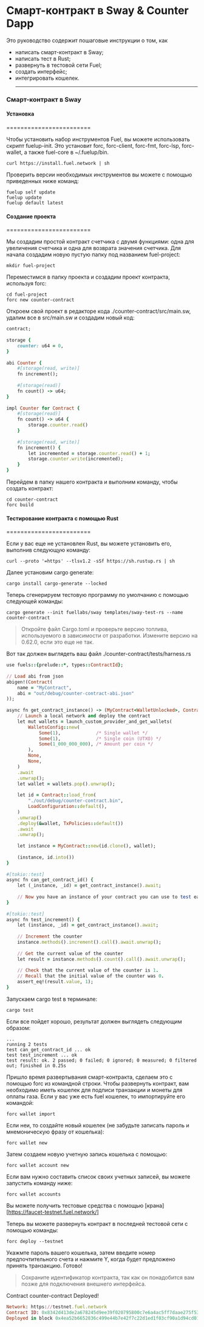 #  Смарт-контракт в Sway & Counter Dapp

Это руководство содержит пошаговые инструкции о том, как
- написать смарт-контракт в Sway;
- написать тест в Rust;
- развернуть в тестовой сети Fuel;
- создать интерфейс;
- интегрировать кошелек.
  ***

### Смарт-контракт в Sway

#### Установка
========================

Чтобы установить набор инструментов Fuel, вы можете использовать скрипт fuelup-init. 
Это установит forc, forc-client, forc-fmt, forc-lsp, forc-wallet, а также fuel-core в ~/.fuelup/bin.

    curl https://install.fuel.network | sh

Проверить версии необходимых инструментов вы можете с помощью приведенных ниже команд:

    fuelup self update
    fuelup update
    fuelup default latest
  
#### Создание проекта
========================

Мы создадим простой контракт счетчика с двумя функциями: одна для увеличения счетчика и одна для возврата значения счетчика.
Для начала создадим новую пустую папку под названием fuel-project:

    mkdir fuel-project

Переместимся в папку проекта и создадим проект контракта, используя forc:

    cd fuel-project
    forc new counter-contract

Откроем свой проект в редакторе кода ./counter-contract/src/main.sw, удалим все в src/main.sw и создадим новый код:

```ruby
contract;
 
storage {
    counter: u64 = 0,
}
 
abi Counter {
    #[storage(read, write)]
    fn increment();
 
    #[storage(read)]
    fn count() -> u64;
}
 
impl Counter for Contract {
    #[storage(read)]
    fn count() -> u64 {
        storage.counter.read()
    }
 
    #[storage(read, write)]
    fn increment() {
        let incremented = storage.counter.read() + 1;
        storage.counter.write(incremented);
    }
}
```


Перейдем в папку нашего контракта и выполним команду, чтобы создать контракт:

    cd counter-contract
    forc build

#### Тестирование контракта с помощью Rust
========================

Если у вас еще не установлен Rust, вы можете установить его, выполнив следующую команду:

    curl --proto '=https' --tlsv1.2 -sSf https://sh.rustup.rs | sh

Далее установим cargo generate:

    cargo install cargo-generate --locked

Теперь cгенерируем тестовую программу по умолчанию с помощью следующей команды:

    cargo generate --init fuellabs/sway templates/sway-test-rs --name counter-contract

>Откройте файл Cargo.toml и проверьте версию топлива, используемого в зависимости от разработки. Измените версию на 0.62.0, если это еще не так.

Вот так должен выглядеть ваш файл ./counter-contract/tests/harness.rs

```ruby
use fuels::{prelude::*, types::ContractId};
 
// Load abi from json
abigen!(Contract(
    name = "MyContract",
    abi = "out/debug/counter-contract-abi.json"
));
 
async fn get_contract_instance() -> (MyContract<WalletUnlocked>, ContractId) {
    // Launch a local network and deploy the contract
    let mut wallets = launch_custom_provider_and_get_wallets(
        WalletsConfig::new(
            Some(1),             /* Single wallet */
            Some(1),             /* Single coin (UTXO) */
            Some(1_000_000_000), /* Amount per coin */
        ),
        None,
        None,
    )
    .await
    .unwrap();
    let wallet = wallets.pop().unwrap();
 
    let id = Contract::load_from(
        "./out/debug/counter-contract.bin",
        LoadConfiguration::default(),
    )
    .unwrap()
    .deploy(&wallet, TxPolicies::default())
    .await
    .unwrap();
 
    let instance = MyContract::new(id.clone(), wallet);
 
    (instance, id.into())
}
 
#[tokio::test]
async fn can_get_contract_id() {
    let (_instance, _id) = get_contract_instance().await;
 
    // Now you have an instance of your contract you can use to test each function
}
 
#[tokio::test]
async fn test_increment() {
    let (instance, _id) = get_contract_instance().await;
 
    // Increment the counter
    instance.methods().increment().call().await.unwrap();
 
    // Get the current value of the counter
    let result = instance.methods().count().call().await.unwrap();
 
    // Check that the current value of the counter is 1.
    // Recall that the initial value of the counter was 0.
    assert_eq!(result.value, 1);
}
```


Запускаем cargo test в терминале:

    cargo test

Если все пойдет хорошо, результат должен выглядеть следующим образом:

  ```
...
  running 2 tests
  test can_get_contract_id ... ok
  test test_increment ... ok
  test result: ok. 2 passed; 0 failed; 0 ignored; 0 measured; 0 filtered out; finished in 0.25s
```

Пришло время развертывания смарт-контракта, сделаем это с помощью forc из командной строки. 
Чтобы развернуть контракт, вам необходимо иметь кошелек для подписи транзакции и монеты для оплаты газа.
Если у вас уже есть fuel кошелек, то импортируйте его командой:

    forc wallet import

Если неи, то создайте новый кошелек (не забудьте записать пароль и мнемоническую фразу от кошелька):

    forc wallet new

Затем создаем новую учетную запись кошелька с помощью:
   
    forc wallet account new

Если вам нужно составить список своих учетных записей, вы можете запустить команду ниже:

    forc wallet accounts

Вы можете получить тестовые средства с помощью [крана][https://faucet-testnet.fuel.network/]

Теперь вы можете развернуть контракт в последней тестовой сети с помощью команды:

    forc deploy --testnet

Укажмте пароль вашего кошелька, затем введите номер предпочтительного счета и нажмите Y, когда будет предложено принять транзакцию.
Готово! 
>Сохраните идентификатор контракта, так как он понадобится вам позже для подключения внешнего интерфейса.

Contract counter-contract Deployed!

```ruby
Network: https://testnet.fuel.network
Contract ID: 0x8342d413de2a678245d9ee39f020795800c7e6a4ac5ff7daae275f533dc05e08
Deployed in block 0x4ea52b6652836c499e44b7e42f7c22d1ed1f03cf90a1d94cd0113b9023dfa636
```

    


    
